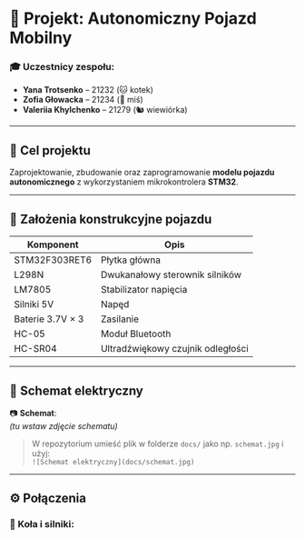 # 🚗 Projekt: Autonomiczny Pojazd Mobilny

### 🎓 Uczestnicy zespołu:
- **Yana Trotsenko** – 21232 (🐱 kotek)  
- **Zofia Głowacka** – 21234 (🐻 miś)  
- **Valeriia Khylchenko** – 21279 (🐿️ wiewiórka)

---

## 🎯 Cel projektu

Zaprojektowanie, zbudowanie oraz zaprogramowanie **modelu pojazdu autonomicznego** z wykorzystaniem mikrokontrolera **STM32**.

---

## 🔧 Założenia konstrukcyjne pojazdu

| Komponent                           | Opis                                      |
|-------------------------------------|-------------------------------------------|
| STM32F303RET6                       | Płytka główna                             |
| L298N                               | Dwukanałowy sterownik silników            |
| LM7805                              | Stabilizator napięcia                     |
| Silniki 5V                          | Napęd                                     |
| Baterie 3.7V × 3                    | Zasilanie                                 |
| HC-05                               | Moduł Bluetooth                           |
| HC-SR04                             | Ultradźwiękowy czujnik odległości         |

---

## 🔌 Schemat elektryczny

📷 **Schemat**:  
_(tu wstaw zdjęcie schematu)_  
> W repozytorium umieść plik w folderze `docs/` jako np. `schemat.jpg` i użyj:  
> `![Schemat elektryczny](docs/schemat.jpg)`

---

## ⚙️ Połączenia

### 🔁 Koła i silniki:
